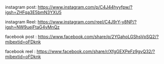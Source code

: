 instagram post: https://www.instagram.com/p/C4J44hyyfpw/?igsh=ZHFqa3E5bmN3YXU5

instagram Reel: https://www.instagram.com/reel/C4J9rY-y8NP/?igsh=NW9uejFtaG4yMnQz

facebook post : https://www.facebook.com/share/p/2YGahoLGShsVpSQ2/?mibextid=oFDknk

facebook reel : https://www.facebook.com/share/r/XfgGEXPeFz9gvQ32/?mibextid=oFDknk
